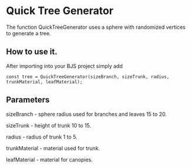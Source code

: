 # Quick Tree Generator

The function QuickTreeGenerator uses a sphere with randomized vertices to generate a tree. 

## How to use it.

After importing into your BJS project simply add

```
const tree = QuickTreeGenerator(sizeBranch, sizeTrunk, radius, trunkMaterial, leafMaterial);
```

## Parameters

sizeBranch - sphere radius used for branches and leaves 15 to 20.

sizeTrunk - height of trunk 10 to 15.

radius - radius of trunk 1 to 5.

trunkMaterial - material used for trunk.

leafMaterial - material for canopies.


